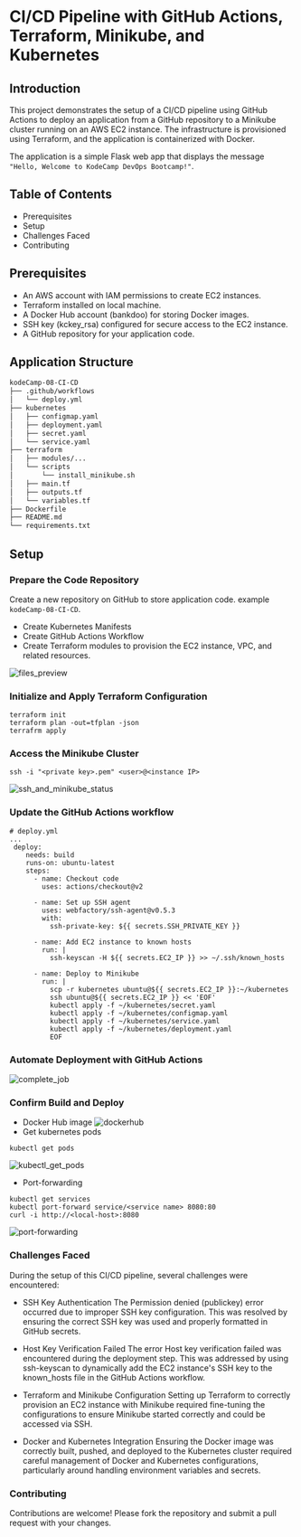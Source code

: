 # CI/CD Pipeline with GitHub Actions, Terraform, Minikube, and Kubernetes

## Introduction
This project demonstrates the setup of a CI/CD pipeline using GitHub Actions to deploy an application from a GitHub repository to a Minikube cluster running on an AWS EC2 instance. The infrastructure is provisioned using Terraform, and the application is containerized with Docker.

The application is a simple Flask web app that displays the message `"Hello, Welcome to KodeCamp DevOps Bootcamp!"`.

## Table of Contents
* Prerequisites
* Setup
* Challenges Faced
* Contributing

## Prerequisites

- An AWS account with IAM permissions to create EC2 instances.
- Terraform installed on local machine.
- A Docker Hub account (bankdoo) for storing Docker images.
- SSH key (kckey_rsa) configured for secure access to the EC2 instance.
- A GitHub repository for your application code.

## Application Structure
```bash
kodeCamp-08-CI-CD
├── .github/workflows
│   └── deploy.yml
├── kubernetes
│   ├── configmap.yaml
│   ├── deployment.yaml
│   ├── secret.yaml
│   └── service.yaml
├── terraform
│   ├── modules/...
│   └── scripts
│       └── install_minikube.sh
│   ├── main.tf
│   ├── outputs.tf
│   └── variables.tf
├── Dockerfile
├── README.md
└── requirements.txt
```

## Setup
### Prepare the Code Repository
Create a new repository on GitHub to store application code.
example `kodeCamp-08-CI-CD`.

- Create Kubernetes Manifests
- Create GitHub Actions Workflow
- Create Terraform modules to provision the EC2 instance, VPC, and related resources.

![files_preview](https://github.com/user-attachments/assets/ab194a50-bbd5-4707-b42c-ef01c9630dfb)

### Initialize and Apply Terraform Configuration
```
terraform init
terraform plan -out=tfplan -json
terrafrm apply
```

### Access the Minikube Cluster
```
ssh -i "<private key>.pem" <user>@<instance IP>
```
![ssh_and_minikube_status](https://github.com/user-attachments/assets/106e6f60-44b7-4063-a367-38716067aa62)

### Update the GitHub Actions workflow

```
# deploy.yml
...
 deploy:
    needs: build
    runs-on: ubuntu-latest
    steps:
      - name: Checkout code
        uses: actions/checkout@v2

      - name: Set up SSH agent
        uses: webfactory/ssh-agent@v0.5.3
        with:
          ssh-private-key: ${{ secrets.SSH_PRIVATE_KEY }}

      - name: Add EC2 instance to known hosts
        run: |
          ssh-keyscan -H ${{ secrets.EC2_IP }} >> ~/.ssh/known_hosts

      - name: Deploy to Minikube
        run: |
          scp -r kubernetes ubuntu@${{ secrets.EC2_IP }}:~/kubernetes
          ssh ubuntu@${{ secrets.EC2_IP }} << 'EOF'
          kubectl apply -f ~/kubernetes/secret.yaml
          kubectl apply -f ~/kubernetes/configmap.yaml
          kubectl apply -f ~/kubernetes/service.yaml
          kubectl apply -f ~/kubernetes/deployment.yaml
          EOF
```

### Automate Deployment with GitHub Actions
![complete_job](https://github.com/user-attachments/assets/c447ac25-765a-41f7-802e-043110a1430f)

### Confirm Build and Deploy
- Docker Hub image
![dockerhub](https://github.com/user-attachments/assets/c27896f6-d9a2-41f2-aca7-cf84552ec2b1)
- Get kubernetes pods
```
kubectl get pods
```
![kubectl_get_pods](https://github.com/user-attachments/assets/be403a83-7b44-4652-9551-449c6366c42d)

- Port-forwarding
```
kubectl get services
kubectl port-forward service/<service name> 8080:80
curl -i http://<local-host>:8080
```
![port-forwarding](https://github.com/user-attachments/assets/6000901a-5fca-4574-a44b-1fcd33e02e3f)

### Challenges Faced
During the setup of this CI/CD pipeline, several challenges were encountered:

- SSH Key Authentication
The Permission denied (publickey) error occurred due to improper SSH key configuration. This was resolved by ensuring the correct SSH key was used and properly formatted in GitHub secrets.

- Host Key Verification Failed
The error Host key verification failed was encountered during the deployment step. This was addressed by using ssh-keyscan to dynamically add the EC2 instance's SSH key to the known_hosts file in the GitHub Actions workflow.

- Terraform and Minikube Configuration
Setting up Terraform to correctly provision an EC2 instance with Minikube required fine-tuning the configurations to ensure Minikube started correctly and could be accessed via SSH.

- Docker and Kubernetes Integration
Ensuring the Docker image was correctly built, pushed, and deployed to the Kubernetes cluster required careful management of Docker and Kubernetes configurations, particularly around handling environment variables and secrets.

### Contributing
Contributions are welcome! Please fork the repository and submit a pull request with your changes.

